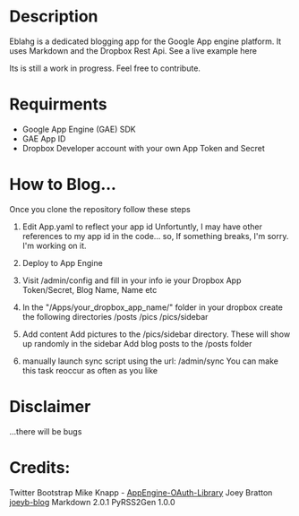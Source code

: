# Description

Eblahg is a dedicated blogging app for the Google App engine platform.  It uses Markdown and the Dropbox Rest Api.  See a live example here

Its is still a work in progress. Feel free to contribute.

# Requirments

- Google App Engine (GAE) SDK
- GAE App ID
- Dropbox Developer account with your own App Token and Secret

# How to Blog...

Once you clone the repository follow these steps

1. Edit App.yaml to reflect your app id
Unfortuntly, I may have other references to my app id in the code... so, If something breaks, I'm sorry.  I'm working on it.

2. Deploy to App Engine

3. Visit /admin/config and fill in your info
ie your Dropbox App Token/Secret, Blog Name, Name etc

4. In the "/Apps/your_dropbox_app_name/" folder in your dropbox create the following directories
/posts
/pics
/pics/sidebar

5. Add content
Add pictures to the /pics/sidebar directory.  These will show up randomly in the sidebar
Add blog posts to the /posts folder

6. manually launch sync script using the url: /admin/sync
You can make this task reoccur as often as you like

# Disclaimer
...there will be bugs

# Credits:
Twitter Bootstrap
Mike Knapp - [AppEngine-OAuth-Library](https://github.com/mikeknapp/AppEngine-OAuth-Library)
Joey Bratton [joeyb-blog](https://github.com/joeyb/joeyb-blog)
Markdown 2.0.1
PyRSS2Gen 1.0.0
